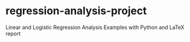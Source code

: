 # regression-analysis-project
Linear and Logistic Regression Analysis Examples with Python and LaTeX report
